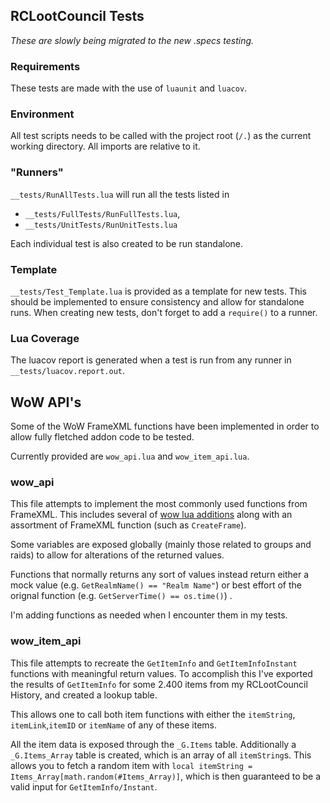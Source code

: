 ## RCLootCouncil Tests

*These are slowly being migrated to the new .specs testing.*

### Requirements
These tests are made with the use of `luaunit` and `luacov`.

### Environment
All test scripts needs to be called with the project root (`/.`) as the current working directory. All imports are relative to it.

### "Runners"
`__tests/RunAllTests.lua` will run all the tests listed in
* `__tests/FullTests/RunFullTests.lua`,
* `__tests/UnitTests/RunUnitTests.lua`

Each individual test is also created to be run standalone.

### Template
`__tests/Test_Template.lua` is provided as a template for new tests. This should be implemented to ensure consistency and allow for standalone runs. When creating new tests, don't forget to add a `require()` to a runner.

### Lua Coverage
The luacov report is generated when a test is run from any runner in `__tests/luacov.report.out`.

## WoW API's
Some of the WoW FrameXML functions have been implemented in order to allow fully fletched addon code to be tested.

Currently provided are `wow_api.lua` and `wow_item_api.lua`.

### wow_api
This file attempts to implement the most commonly used functions from FrameXML. This includes several of [wow lua additions](https://wow.gamepedia.com/Lua_functions) along with an assortment of FrameXML function (such as `CreateFrame`).

Some variables are exposed globally (mainly those related to groups and raids) to allow for alterations of the returned values.

Functions that normally returns any sort of values instead return either a mock value (e.g. `GetRealmName() == "Realm Name"`) or best effort of the orignal function (e.g. `GetServerTime() == os.time()`) .

I'm adding functions as needed when I encounter them in my tests.

### wow_item_api
This file attempts to recreate the `GetItemInfo` and `GetItemInfoInstant` functions with meaningful return values. To accomplish this I've exported the results of `GetItemInfo` for some 2.400 items from my RCLootCouncil History, and created a lookup table.

This allows one to call both item functions with either the `itemString`, `itemLink`,`itemID` or `itemName` of any of these items.

All the item data is exposed through the `_G.Items` table. Additionally a `_G.Items_Array` table is created, which is an array of all `itemString`s. This allows you to fetch a random item with `local itemString = Items_Array[math.random(#Items_Array)]`, which is then guaranteed to be a valid input for `GetItemInfo/Instant`.
